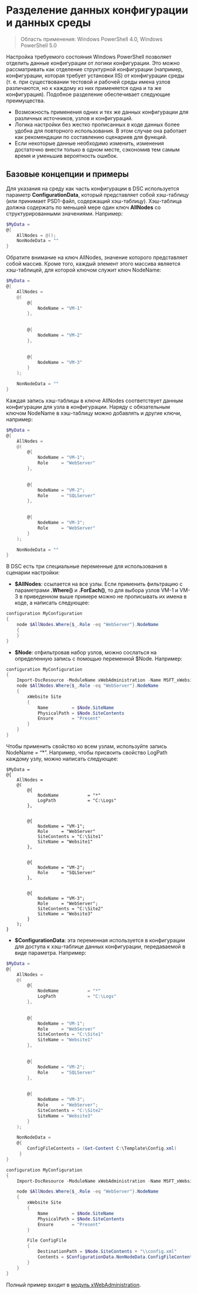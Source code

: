 # Разделение данных конфигурации и данных среды

>Область применения: Windows PowerShell 4.0, Windows PowerShell 5.0

Настройка требуемого состояния Windows PowerShell позволяет отделить данные конфигурации от логики конфигурации. Это можно рассматривать как отделение структурной конфигурации (например, конфигурации, которая требует установки IIS) от конфигурации среды (т. е. при существовании тестовой и рабочей среды имена узлов различаются, но к каждому из них применяется одна и та же конфигурация). Подобное разделение обеспечивает следующие преимущества.

* Возможность применения одних и тех же данных конфигурации для различных источников, узлов и конфигураций.
* Логика настройки без жестко прописанных в коде данных более удобна для повторного использования. В этом случае она работает как рекомендации по составлению сценариев для функций.
* Если некоторые данные необходимо изменить, изменения достаточно внести только в одном месте, сэкономив тем самым время и уменьшив вероятность ошибок.

## Базовые концепции и примеры

Для указания на среду как часть конфигурации в DSC используется параметр **ConfigurationData**, который представляет собой хэш-таблицу (или принимает PSD1-файл, содержащий хэш-таблицу). Хэш-таблица должна содержать по меньшей мере один ключ **AllNodes** со структурированными значениями. Например:

```powershell
$MyData = 
@{
    AllNodes = @();
    NonNodeData = ""   
}
```

Обратите внимание на ключ AllNodes, значение которого представляет собой массив. Кроме того, каждый элемент этого массива является хэш-таблицей, для которой ключом служит ключ NodeName:

```powershell
$MyData = 
@{
    AllNodes = 
    @(
        @{
            NodeName = "VM-1"
        },

 
        @{
            NodeName = "VM-2"
        },

 
        @{
            NodeName = "VM-3"
        }
    );

    NonNodeData = ""   
}
```

Каждая запись хэш-таблицы в ключе AllNodes соответствует данным конфигурации для узла в конфигурации. Наряду с обязательным ключом NodeName в хэш-таблицу можно добавлять и другие ключи, например:

```powershell
$MyData = 
@{
    AllNodes = 
    @(
        @{
            NodeName = "VM-1";
            Role     = "WebServer"
        },

 
        @{
            NodeName = "VM-2";
            Role     = "SQLServer"
        },

 
        @{
            NodeName = "VM-3";
            Role     = "WebServer"
        }
    );

    NonNodeData = ""   
}
```

В DSC есть три специальные переменные для использования в сценарии настройки:

* **$AllNodes**: ссылается на все узлы. Если применить фильтрацию с параметрами **.Where()** и **.ForEach()**, то для выбора узлов VM-1 и VM-3 в приведенном выше примере можно не прописывать их имена в коде, а написать следующее:

```powershell
configuration MyConfiguration
{
    node $AllNodes.Where{$_.Role -eq "WebServer"}.NodeName
    {
    }
}
```

* **$Node**: отфильтровав набор узлов, можно сослаться на определенную запись с помощью переменной $Node. Например:

```powershell
configuration MyConfiguration
{
    Import-DscResource -ModuleName xWebAdministration -Name MSFT_xWebsite
    node $AllNodes.Where{$_.Role -eq "WebServer"}.NodeName
    {
        xWebsite Site
        {
            Name         = $Node.SiteName
            PhysicalPath = $Node.SiteContents
            Ensure       = "Present"
        }
    }
}
```

Чтобы применить свойство ко всем узлам, используйте запись NodeName = “*”. Например, чтобы присвоить свойство LogPath каждому узлу, можно написать следующее:

```
$MyData = 
@{
    AllNodes = 
    @(
        @{
            NodeName           = "*"
            LogPath            = "C:\Logs"
        },

 
        @{
            NodeName = "VM-1";
            Role     = "WebServer"
            SiteContents = "C:\Site1"
            SiteName = "Website1"
        },

 
        @{
            NodeName = "VM-2";
            Role     = "SQLServer"
        },

 
        @{
            NodeName = "VM-3";
            Role     = "WebServer";
            SiteContents = "C:\Site2"
            SiteName = "Website3"
        }
    );
}
```

* **$ConfigurationData**: эта переменная используется в конфигурации для доступа к хэш-таблице данных конфигурации, передаваемой в виде параметра. Например:

```powershell
$MyData = 
@{
    AllNodes = 
    @(
        @{
            NodeName           = "*"
            LogPath            = "C:\Logs"
        },

 
        @{
            NodeName = "VM-1";
            Role     = "WebServer"
            SiteContents = "C:\Site1"
            SiteName = "Website1"
        },

 
        @{
            NodeName = "VM-2";
            Role     = "SQLServer"
        },
 

        @{
            NodeName = "VM-3";
            Role     = "WebServer";
            SiteContents = "C:\Site2"
            SiteName = "Website3"
        }
    );

    NonNodeData = 
    @{
        ConfigFileContents = (Get-Content C:\Template\Config.xml)
     }   
} 

configuration MyConfiguration
{
    Import-DscResource -ModuleName xWebAdministration -Name MSFT_xWebsite

    node $AllNodes.Where{$_.Role -eq "WebServer"}.NodeName
    {
        xWebsite Site
        {
            Name         = $Node.SiteName
            PhysicalPath = $Node.SiteContents
            Ensure       = "Present"
        }

        File ConfigFile
        {
            DestinationPath = $Node.SiteContents + "\\config.xml"
            Contents = $ConfigurationData.NonNodeData.ConfigFileContents
        }
    }
}
```

Полный пример входит в [модуль xWebAdministration](https://powershellgallery.com/packages/xWebAdministration).
<!--HONumber=Feb16_HO4-->
